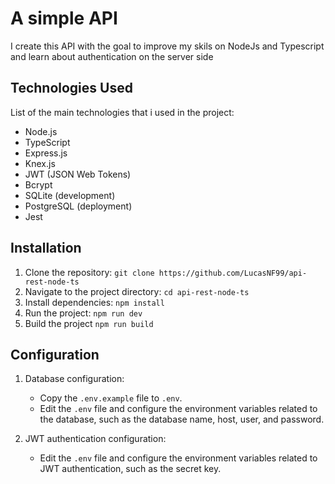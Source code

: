 # A simple API

I create this API with the goal to improve my skils on NodeJs and Typescript and learn about authentication on the server side 

## Technologies Used

List of the main technologies that i used in the project:

- Node.js
- TypeScript
- Express.js
- Knex.js
- JWT (JSON Web Tokens)
- Bcrypt
- SQLite (development)
- PostgreSQL (deployment)
- Jest

## Installation

1. Clone the repository: `git clone https://github.com/LucasNF99/api-rest-node-ts`
2. Navigate to the project directory: `cd api-rest-node-ts`
3. Install dependencies: `npm install`
4. Run the project: `npm run dev`
5. Build the project `npm run build`

## Configuration

1. Database configuration:
   - Copy the `.env.example` file to `.env`.
   - Edit the `.env` file and configure the environment variables related to the database, such as the database name, host, user, and password.

2. JWT authentication configuration:
   - Edit the `.env` file and configure the environment variables related to JWT authentication, such as the secret key.
